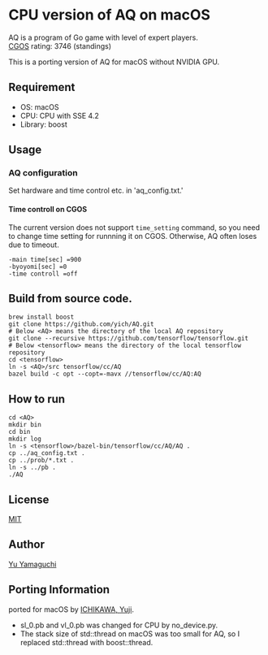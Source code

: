# CPU version of AQ on macOS

AQ is a program of Go game with level of expert players.  
[CGOS](http://www.yss-aya.com/cgos/19x19/standings.html) rating: 3746 (standings)  

This is a porting version of AQ for macOS without NVIDIA GPU.

## Requirement
- OS: macOS  
- CPU: CPU with SSE 4.2  
- Library: boost

## Usage

### AQ configuration
Set hardware and time control etc. in 'aq_config.txt.'  
#### Time controll on CGOS
The current version does not support `time_setting` command, so you need to change time setting for runnning it on CGOS. Otherwise, AQ often loses due to timeout.  

```
-main time[sec] =900  
-byoyomi[sec] =0  
-time controll =off  
```

## Build from source code.
```shell
brew install boost
git clone https://github.com/yich/AQ.git
# Below <AQ> means the directory of the local AQ repository
git clone --recursive https://github.com/tensorflow/tensorflow.git
# Below <tensorflow> means the directory of the local tensorflow repository
cd <tensorflow>
ln -s <AQ>/src tensorflow/cc/AQ
bazel build -c opt --copt=-mavx //tensorflow/cc/AQ:AQ
```

## How to run
```
cd <AQ>
mkdir bin
cd bin
mkdir log
ln -s <tensorflow>/bazel-bin/tensorflow/cc/AQ/AQ .
cp ../aq_config.txt .
cp ../prob/*.txt .
ln -s ../pb .
./AQ
```

## License
[MIT](https://github.com/ymgaq/AQ/blob/master/LICENSE.txt)

## Author
[Yu Yamaguchi](https://twitter.com/ymg_aq)

## Porting Information
ported for macOS by [ICHIKAWA, Yuji](https://twitter.com/y_ich).

* sl_0.pb and vl_0.pb was changed for CPU by no_device.py.
* The stack size of std::thread on macOS was too small for AQ, so I replaced std::thread with boost::thread.
